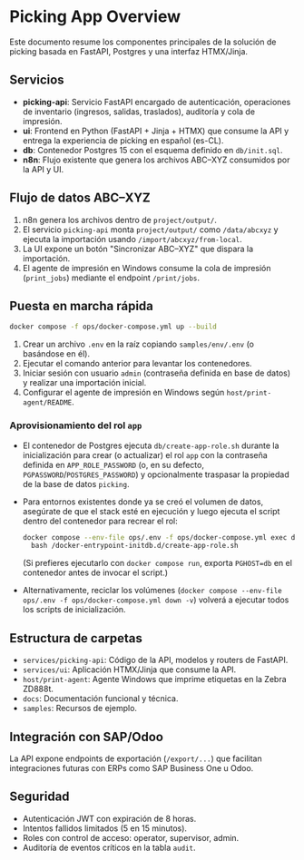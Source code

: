 # Picking App Overview

Este documento resume los componentes principales de la solución de picking basada en FastAPI, Postgres y una interfaz HTMX/Jinja.

## Servicios

- **picking-api**: Servicio FastAPI encargado de autenticación, operaciones de inventario (ingresos, salidas, traslados), auditoría y cola de impresión.
- **ui**: Frontend en Python (FastAPI + Jinja + HTMX) que consume la API y entrega la experiencia de picking en español (es-CL).
- **db**: Contenedor Postgres 15 con el esquema definido en `db/init.sql`.
- **n8n**: Flujo existente que genera los archivos ABC–XYZ consumidos por la API y UI.

## Flujo de datos ABC–XYZ

1. n8n genera los archivos dentro de `project/output/`.
2. El servicio `picking-api` monta `project/output/` como `/data/abcxyz` y ejecuta la importación usando `/import/abcxyz/from-local`.
3. La UI expone un botón "Sincronizar ABC–XYZ" que dispara la importación.
4. El agente de impresión en Windows consume la cola de impresión (`print_jobs`) mediante el endpoint `/print/jobs`.

## Puesta en marcha rápida

```bash
docker compose -f ops/docker-compose.yml up --build
```

1. Crear un archivo `.env` en la raíz copiando `samples/env/.env` (o basándose en él).
2. Ejecutar el comando anterior para levantar los contenedores.
3. Iniciar sesión con usuario `admin` (contraseña definida en base de datos) y realizar una importación inicial.
4. Configurar el agente de impresión en Windows según `host/print-agent/README`.

### Aprovisionamiento del rol `app`

- El contenedor de Postgres ejecuta `db/create-app-role.sh` durante la inicialización para crear (o actualizar) el rol `app` con la contraseña definida en `APP_ROLE_PASSWORD` (o, en su defecto, `PGPASSWORD`/`POSTGRES_PASSWORD`) y opcionalmente traspasar la propiedad de la base de datos `picking`.
- Para entornos existentes donde ya se creó el volumen de datos, asegúrate de que el stack esté en ejecución y luego ejecuta el script dentro del contenedor para recrear el rol:

  ```bash
  docker compose --env-file ops/.env -f ops/docker-compose.yml exec db \
    bash /docker-entrypoint-initdb.d/create-app-role.sh
  ```

  (Si prefieres ejecutarlo con `docker compose run`, exporta `PGHOST=db` en el contenedor antes de invocar el script.)

- Alternativamente, reciclar los volúmenes (`docker compose --env-file ops/.env -f ops/docker-compose.yml down -v`) volverá a ejecutar todos los scripts de inicialización.

## Estructura de carpetas

- `services/picking-api`: Código de la API, modelos y routers de FastAPI.
- `services/ui`: Aplicación HTMX/Jinja que consume la API.
- `host/print-agent`: Agente Windows que imprime etiquetas en la Zebra ZD888t.
- `docs`: Documentación funcional y técnica.
- `samples`: Recursos de ejemplo.

## Integración con SAP/Odoo

La API expone endpoints de exportación (`/export/...`) que facilitan integraciones futuras con ERPs como SAP Business One u Odoo.

## Seguridad

- Autenticación JWT con expiración de 8 horas.
- Intentos fallidos limitados (5 en 15 minutos).
- Roles con control de acceso: operator, supervisor, admin.
- Auditoría de eventos críticos en la tabla `audit`.
